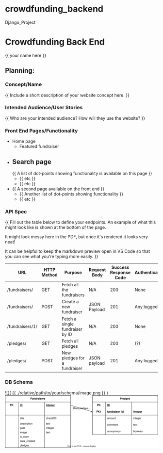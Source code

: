 # crowdfunding_backend
Django_Project

# Crowdfunding Back End
{{ your name here }}

## Planning:
### Concept/Name
{{ Include a short description of your website concept here. }}

### Intended Audience/User Stories
{{ Who are your intended audience? How will they use the website? }}

### Front End Pages/Functionality
- Home page
    - Featured fundraiser
-   Search page
      - 
     {{ A list of dot-points showing functionality is available on this page }}
    - {{ etc }}
    - {{ etc }}
- {{ A second page available on the front end }}
    - {{ Another list of dot-points showing functionality }}
    - {{ etc }}

### API Spec
{{ Fill out the table below to define your endpoints. An example of what this might look like is shown at the bottom of the page. 

It might look messy here in the PDF, but once it's rendered it looks very neat! 

It can be helpful to keep the markdown preview open in VS Code so that you can see what you're typing more easily. }}

| URL             | HTTP Method | Purpose                    | Request Body | Success Response Code | Authentication/Authorisation |
| --------------- | ----------- | -------------------------------- | ------------ | --------------------- | ---------------------------- |
| /fundraisers/   | GET         | Fetch all the fundraisers        | N/A          | 200                   | None                         |
| /fundraisers/   | POST        | Create a new fundraiser          | JSON Payload | 201                   | Any logged in user           |
| /fundraisers/1/ | GET         | Fetch a single fundraiser by ID  | N/A          | 200                   | None                         |
| /pledges/       | GET         | Fetch all pledges                | N/A          | 200                   | (?)                          |
| /pledges/       | POST        | New pledges for a fundraiser     | JSON payload | 201                   | Any logged in user           |


### DB Schema
![]( {{ ./relative/path/to/your/schema/image.png }} )
![](./database.drawio.svg)